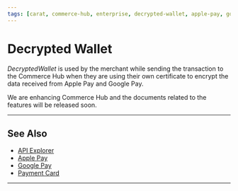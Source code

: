 ```yaml
---
tags: [carat, commerce-hub, enterprise, decrypted-wallet, apple-pay, google-pay, payment-sources]
---
```



# Decrypted Wallet

*DecryptedWallet* is used by the merchant while sending the transaction to the Commerce Hub when they are using their own certificate to encrypt the data received from Apple Pay and Google Pay.

We are enhancing Commerce Hub and the documents related to the features will be released soon.

---

## See Also

- [API Explorer](../api/?type=post&path=/payments/v1/charges)
- [Apple Pay](?path=docs/Online-Mobile-Digital/Wallets-AltPayments/Apple-Pay/Apple-Pay.md)
- [Google Pay](?path=docs/Online-Mobile-Digital/Wallets-AltPayments/Google-Pay/Google-Pay.md)
- [Payment Card](?path=docs/Resources/Guides/Payment-Sources/Payment-Card.md)


---
